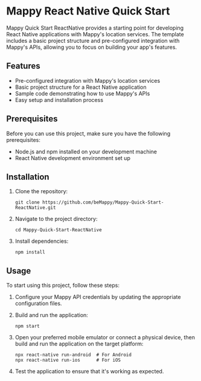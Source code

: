 # Mappy React Native Quick Start 

Mappy Quick Start ReactNative provides a starting point for developing React Native applications with Mappy's location services. The template includes a basic project structure and pre-configured integration with Mappy's APIs, allowing you to focus on building your app's features.

## Features

- Pre-configured integration with Mappy's location services
- Basic project structure for a React Native application
- Sample code demonstrating how to use Mappy's APIs
- Easy setup and installation process

## Prerequisites

Before you can use this project, make sure you have the following prerequisites:

- Node.js and npm installed on your development machine
- React Native development environment set up

## Installation

1. Clone the repository:

   ```shell
   git clone https://github.com/beMappy/Mappy-Quick-Start-ReactNative.git
   
2. Navigate to the project directory:

   ```shell
   cd Mappy-Quick-Start-ReactNative
   
3. Install dependencies:

   ```shell
   npm install

## Usage

To start using this project, follow these steps:

1. Configure your Mappy API credentials by updating the appropriate configuration files.

2. Build and run the application:

   ```shell
   npm start

3. Open your preferred mobile emulator or connect a physical device, then build and run the application on the target platform:

   ```shell
   npx react-native run-android  # For Android
   npx react-native run-ios      # For iOS
   
4. Test the application to ensure that it's working as expected.
